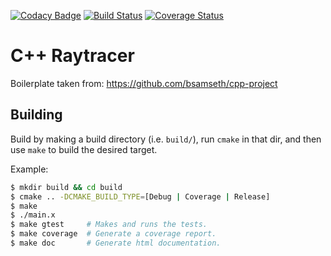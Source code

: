 [![Codacy Badge](https://api.codacy.com/project/badge/Grade/a0ebe0868c5e426a8dc723bfbfe1531a)](https://app.codacy.com/app/simplay/cpptracer?utm_source=github.com&utm_medium=referral&utm_content=simplay/cpptracer&utm_campaign=Badge_Grade_Dashboard)
[![Build Status](https://travis-ci.org/simplay/cpptracer.svg?branch=master)](https://travis-ci.org/simplay/cpptracer)
[![Coverage Status](https://coveralls.io/repos/github/simplay/cpptracer/badge.svg?branch=master)](https://coveralls.io/github/simplay/cpptracer?branch=master)

# C++ Raytracer

Boilerplate taken from: https://github.com/bsamseth/cpp-project

## Building

Build by making a build directory (i.e. `build/`), run `cmake` in that dir, and then use `make` to build the desired target.

Example:

``` bash
$ mkdir build && cd build
$ cmake .. -DCMAKE_BUILD_TYPE=[Debug | Coverage | Release]
$ make
$ ./main.x
$ make gtest     # Makes and runs the tests.
$ make coverage  # Generate a coverage report.
$ make doc       # Generate html documentation.
```